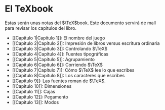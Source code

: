 # El TeXbook

Estas serán unas notas del $\TeX$book. Este documento servirá de mall para revisar los capítulos del libro.

- [[Capitulo 1|Capítulo 1]]: El nombre del juego
- [[Capitulo 2|Capítulo 2]]: Impresión de libros versus escritura ordinaria
- [[Capitulo 3|Capítulo 3]]: Controlando $\TeX$
- [[Capitulo 4|Capítulo 4]]: Fuentes tipográficas
- [[Capitulo 5|Capítulo 5]]: Agrupamiento
- [[Capitulo 6|Capítulo 6]]: Corriendo $\TeX$
- [[Capitulo 7|Capítulo 7]]: Cómo $\TeX$ lee lo que escribes
- [[Capitulo 8|Capítulo 8]]: Los caracteres que escribes
- [[Capitulo 9]]: Las fuentes roman de $\TeX$.
- [[Capitulo 10]]: Dimensiones
- [[Capitulo 11]]: Cajas
- [[Capitulo 12]]: Pegamento
- [[Capitulo 13]]: Modos